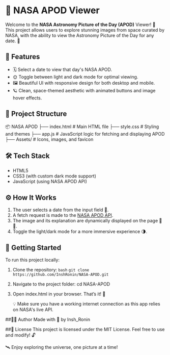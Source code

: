 # 🌌 NASA APOD Viewer

Welcome to the **NASA Astronomy Picture of the Day (APOD)** Viewer! 🚀  
This project allows users to explore stunning images from space curated by NASA, with the ability to view the Astronomy Picture of the Day for any date. 🌠

## 🔭 Features

- 🗓️ Select a date to view that day's NASA APOD.
- 🌞 Toggle between light and dark mode for optimal viewing.
- 🖼️ Beautiful UI with responsive design for both desktop and mobile.
- 🪐 Clean, space-themed aesthetic with animated buttons and image hover effects.

## 📁 Project Structure

📦 NASA APOD
├── index.html # Main HTML file
├── style.css # Styling and themes
├── app.js # JavaScript logic for fetching and displaying APOD
├── Assets/ # Icons, images, and favicon


## 🛠️ Tech Stack

- HTML5  
- CSS3 (with custom dark mode support)  
- JavaScript (using NASA APOD API)

## ⚙️ How It Works

1. The user selects a date from the input field 📅.
2. A fetch request is made to the [NASA APOD API](https://api.nasa.gov/).
3. The image and its explanation are dynamically displayed on the page 📸📃.
4. Toggle the light/dark mode for a more immersive experience 🌗.

## 🚀 Getting Started

To run this project locally:

1. Clone the repository:
   ```bash```
  ``` git clone https://github.com/InshRonin/NASA-APOD.git ```

2. Navigate to the project folder:
   cd NASA-APOD

3. Open index.html in your browser. That’s it! 🎉

    💡 Make sure you have a working internet connection as this app relies on NASA's live API.


##🧑‍💻 Author
Made with 💙 by Insh_Ronin


##📜 License
This project is licensed under the MIT License. Feel free to use and modify! 🔓

🛰️ Enjoy exploring the universe, one picture at a time!
